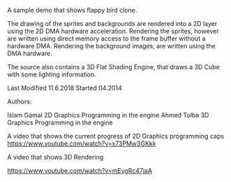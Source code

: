  
A sample demo that shows flappy bird clone.


The drawing of the sprites and backgrounds are rendered into a 2D layer using the 2D DMA hardware acceleration.
Rendering the sprites, however are  written using direct memory access to the frame buffer without a hardware DMA.
Rendering the background images, are written using the DMA hardware.

The source also contains a 3D Flat Shading Engine, that draws a 3D Cube with some lighting information.

Last Modified 11.6.2018
Started 04.2014

Authors:

Islam Gamal  2D Graphics Programming in the engine
Ahmed Tolba  3D Graphics Programming in the engine 


A video that shows the current progress of 2D Graphics programming caps
https://www.youtube.com/watch?v=x73PMw3GKkk

A video that shows 3D Rendering 

https://www.youtube.com/watch?v=mEygRc47jaA


 
